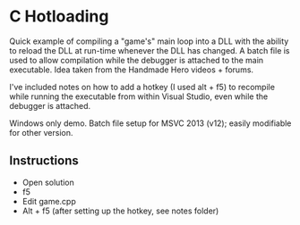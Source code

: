 C Hotloading
============

Quick example of compiling a "game's" main loop into a DLL with the ability to reload the DLL at run-time whenever the DLL has changed. A batch file is used to allow compilation while the debugger is attached to the main executable. Idea taken from the Handmade Hero videos + forums.

I've included notes on how to add a hotkey (I used alt + f5) to recompile while running the executable from within Visual Studio, even while the debugger is attached.

Windows only demo. Batch file setup for MSVC 2013 (v12); easily modifiable for other version.

Instructions
------------

- Open solution
- f5
- Edit game.cpp
- Alt + f5 (after setting up the hotkey, see notes folder)

